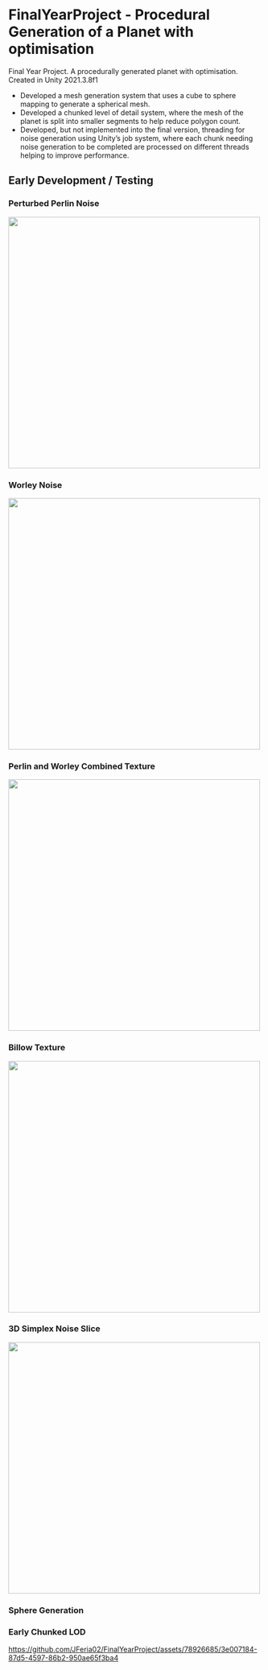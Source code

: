 # FinalYearProject - Procedural Generation of a Planet with optimisation
Final Year Project. A procedurally generated planet with optimisation. Created in Unity 2021.3.8f1 

- Developed a mesh generation system that uses a cube to sphere mapping to generate a spherical mesh.
- Developed a chunked level of detail system, where the mesh of the planet is split into smaller segments to help reduce polygon count.
- Developed, but not implemented into the final version, threading for noise generation using Unity’s job system, where each chunk needing noise generation to be completed are processed on different threads helping to improve performance.

## Early Development / Testing

### Perturbed Perlin Noise
<img src="https://github.com/JFeria02/FinalYearProject/assets/78926685/210b3861-bf9f-46a4-8b16-21fbd9544728" width="500" height="500">

### Worley Noise
<img src="https://github.com/JFeria02/FinalYearProject/assets/78926685/41088011-8683-4d54-8f8f-c49029b33f39" width="500" height="500">

### Perlin and Worley Combined Texture
<img src="https://github.com/JFeria02/FinalYearProject/assets/78926685/5279a2d7-f112-414a-92ea-5b1f6bd307a0" width="500" height="500">

### Billow Texture
<img src="https://github.com/JFeria02/FinalYearProject/assets/78926685/76280a7d-b155-4ae3-821f-2d9eab0b229a" width="500" height="500">

### 3D Simplex Noise Slice
<img src="https://github.com/JFeria02/FinalYearProject/assets/78926685/3e5b7777-9824-4488-b7c9-ed5072cc7e08" width="500" height="500">

### Sphere Generation

### Early Chunked LOD

https://github.com/JFeria02/FinalYearProject/assets/78926685/3e007184-87d5-4597-86b2-950ae65f3ba4


